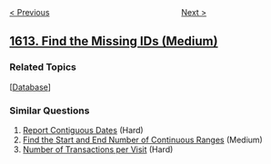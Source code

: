 <!--|This file generated by command(leetcode description); DO NOT EDIT.    |-->
<!--+----------------------------------------------------------------------+-->
<!--|@author    awesee <openset.wang@gmail.com>                           |-->
<!--|@link      https://github.com/awesee                                 |-->
<!--|@home      https://github.com/awesee/leetcode                        |-->
<!--+----------------------------------------------------------------------+-->

[< Previous](../check-if-two-expression-trees-are-equivalent "Check If Two Expression Trees are Equivalent")
　　　　　　　　　　　　　　　　
[Next >](../maximum-nesting-depth-of-the-parentheses "Maximum Nesting Depth of the Parentheses")

## [1613. Find the Missing IDs (Medium)](https://leetcode.com/problems/find-the-missing-ids "找到遗失的ID")



### Related Topics
  [[Database](../../tag/database/README.md)]

### Similar Questions
  1. [Report Contiguous Dates](../report-contiguous-dates) (Hard)
  1. [Find the Start and End Number of Continuous Ranges](../find-the-start-and-end-number-of-continuous-ranges) (Medium)
  1. [Number of Transactions per Visit](../number-of-transactions-per-visit) (Hard)

